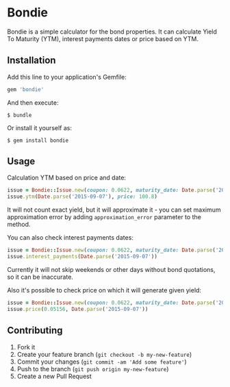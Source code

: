 # Bondie

Bondie is a simple calculator for the bond properties.
It can calculate Yield To Maturity (YTM), interest payments dates or price based on YTM.

## Installation

Add this line to your application's Gemfile:

```ruby
gem 'bondie'
```

And then execute:

    $ bundle

Or install it yourself as:

    $ gem install bondie

## Usage

Calculation YTM based on price and date:

```ruby
issue = Bondie::Issue.new(coupon: 0.0622, maturity_date: Date.parse('2016-08-22'), coupon_frequency: 4)
issue.ytm(Date.parse('2015-09-07'), price: 100.8)
```

It will not count exact yield, but it will approximate it - you can set maximum approximation error by adding `approximation_error` parameter to the method.

You can also check interest payments dates:

```ruby
issue = Bondie::Issue.new(coupon: 0.0622, maturity_date: Date.parse('2016-08-22'), coupon_frequency: 4)
issue.interest_payments(Date.parse('2015-09-07'))
```

Currently it will not skip weekends or other days without bond quotations, so it can be inaccurate.

Also it's possible to check price on which it will generate given yield:

```ruby
issue = Bondie::Issue.new(coupon: 0.0622, maturity_date: Date.parse('2016-08-22'), coupon_frequency: 4)
issue.price(0.05156, Date.parse('2015-09-07'))
```

## Contributing

1. Fork it
2. Create your feature branch (`git checkout -b my-new-feature`)
3. Commit your changes (`git commit -am 'Add some feature'`)
4. Push to the branch (`git push origin my-new-feature`)
5. Create a new Pull Request
